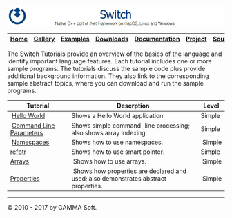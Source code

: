 ![Switch Header](Images/SwitchNativeC++port.png)

| [Home](Home.md) | [Gallery](Gallery.md) | [Examples](Examples.md) | [Downloads](Downloads.md) | [Documentation](Documentation.md) | [Project](https://sourceforge.net/projects/switchpro) | [Source](https://github.com/gammasoft71/switch) | [License](License.md) | [Contact](Contact.md) | [GAMMA Soft](https://gammasoft71.wixsite.com/gammasoft) |
|-----------------|-----------------------|-------------------------|-------------------------|-----------------------------------|-------------------------------------------------------|-------------------------------------------------|-----------------------|-----------------------|---------------------------------------------------------|

The Switch Tutorials provide an overview of the basics of the language and identify important language features. Each tutorial includes one or more sample programs. The tutorials discuss the sample code plus provide additional background information. They also link to the corresponding sample abstract topics, where you can download and run the sample programs.

| Tutorial                                            | Descrption                                                                         | Level  |
|-----------------------------------------------------|------------------------------------------------------------------------------------|--------|
| [Hello World](HelloWorld.md)                        | Shows a Hello World application.                                                   | Simple |
| [Command Line Parameters](CommandLineParameters.md) | Shows simple command-line processing; also shows array indexing.                   | Simple |
| [Namespaces](Namespaces.md)                         | Shows how to use namespaces.                                                       | Simple |
| [refptr](refptr.md)                                 | Shows how to use smart pointer.                                                    | Simple |
| [Arrays](Arrays2.md)                                 | Shows how to use arrays.                                                           | Simple |
| [Properties](Properties.md)                         | Shows how properties are declared and used; also demonstrates abstract properties. | Simple |

______________________________________________________________________________________________

© 2010 - 2017 by GAMMA Soft.
